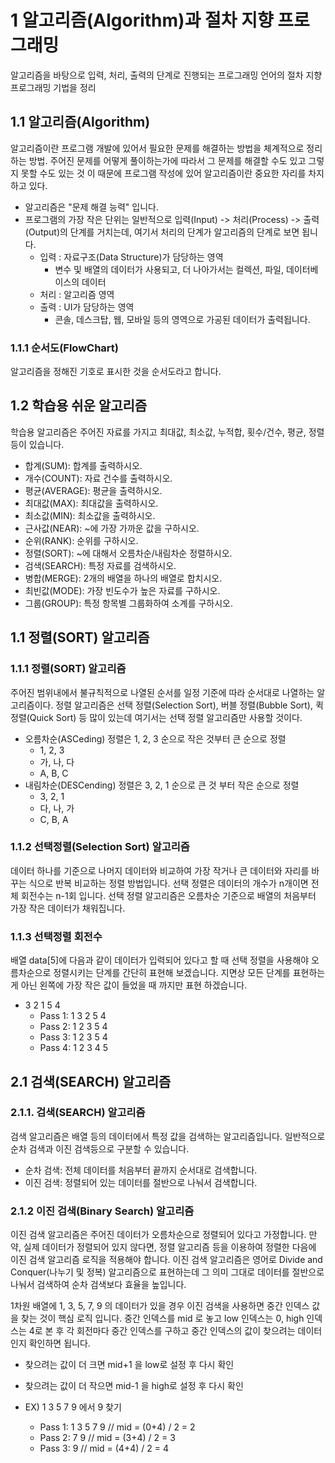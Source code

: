# 1 알고리즘(Algorithm)과 절차 지향 프로그래밍
알고리즘을 바탕으로 입력, 처리, 출력의 단계로 진행되는 프로그래밍 언어의 절차 지향 프로그래밍 기법을 정리

## 1.1 알고리즘(Algorithm)
알고리즘이란 프로그램 개발에 있어서 필요한 문제를 해결하는 방법을 체계적으로 정리하는 방법.
주어진 문제를 어떻게 풀이하는가에 따라서 그 문제를 해결할 수도 있고 그렇지 못할 수도 있는 것
이 때문에 프로그램 작성에 있어 알고리즘이란 중요한 자리를 차지하고 있다.

* 알고리즘은 "문제 해결 능력" 입니다.
* 프로그램의 가장 작은 단위는 일반적으로 입력(Input) -> 처리(Process) -> 출력(Output)의 단계를 거치는데, 여기서 처리의 단계가 알고리즘의 단계로 보면 됩니다.
    + 입력 : 자료구조(Data Structure)가 담당하는 영역
        - 변수 및 배열의 데이터가 사용되고, 더 나아가서는 컬렉션, 파일, 데이터베이스의 데이터
    + 처리 : 알고리즘 영역
    + 출력 : UI가 담당하는 영역
        - 콘솔, 데스크탑, 웹, 모바일 등의 영역으로 가공된 데이터가 출력됩니다.

### 1.1.1 순서도(FlowChart)
알고리즘을 정해진 기호로 표시한 것을 순서도라고 합니다.

## 1.2 학습용 쉬운 알고리즘
학습용 알고리즘은 주어진 자료를 가지고 최대값, 최소값, 누적합, 횟수/건수, 평균, 정렬 등이 있습니다.

* 합계(SUM): 합계를 출력하시오.
* 개수(COUNT): 자료 건수를 출력하시오.
* 평균(AVERAGE): 평균을 출력하시오.
* 최대값(MAX): 최대값을 출력하시오.
* 최소값(MIN): 최소값을 출력하시오.
* 근사값(NEAR): ~에 가장 가까운 값을 구하시오.
* 순위(RANK): 순위를 구하시오.
* 정렬(SORT): ~에 대해서 오름차순/내림차순 정렬하시오.
* 검색(SEARCH): 특정 자료를 검색하시오.
* 병합(MERGE): 2개의 배열을 하나의 배열로 합치시오.
* 최빈값(MODE): 가장 빈도수가 높은 자료를 구하시오.
* 그룹(GROUP): 특정 항목별 그룹화하여 소계를 구하시오.

## 1.1 정렬(SORT) 알고리즘

### 1.1.1 정렬(SORT) 알고리즘
주어진 범위내에서 불규칙적으로 나열된 순서를 일정 기준에 따라 순서대로 나열하는 알고리즘이다. 정렬 알고리즘은 선택 정렬(Selection Sort), 버블 정렬(Bubble Sort), 퀵 정렬(Quick Sort) 등 많이 있는데 여기서는 선택 정렬 알고리즘만 사용할 것이다.

* 오름차순(ASCeding) 정렬은 1, 2, 3 순으로 작은 것부터 큰 순으로 정렬
    + 1, 2, 3
    + 가, 나, 다
    + A, B, C
* 내림차순(DESCending) 정렬은 3, 2, 1 순으로 큰 것 부터 작은 순으로 정렬
    + 3, 2, 1
    + 다, 나, 가
    + C, B, A

### 1.1.2 선택정렬(Selection Sort) 알고리즘
데이터 하나를 기준으로 나머지 데이터와 비교하여 가장 작거나 큰 데이터와 자리를 바꾸는 식으로 반복 비교하는 정렬 방법입니다. 선택 정렬은 데이터의 개수가 n개이면 전체 회전수는 n-1회 입니다. 선택 정렬 알고리즘은 오름차순 기준으로 배열의 처음부터 가장 작은 데이터가 채워집니다.

### 1.1.3 선택정렬 회전수
배열 data[5]에 다음과 같이 데이터가 입력되어 있다고 할 때 선택 정렬을 사용해야 오름차순으로 정렬시키는 단계를 간단히 표현해 보겠습니다. 지면상 모든 단계를 표현하는게 아닌 왼쪽에 가장 작은 값이 들었을 때 까지만 표현 하겠습니다.

* 3 2 1 5 4
    + Pass 1: 1 3 2 5 4
    + Pass 2: 1 2 3 5 4
    + Pass 3: 1 2 3 5 4
    + Pass 4: 1 2 3 4 5


## 2.1 검색(SEARCH) 알고리즘

### 2.1.1. 검색(SEARCH) 알고리즘
검색 알고리즘은 배열 등의 데이터에서 특정 값을 검색하는 알고리즘입니다. 일반적으로 순차 검색과 이진 검색등으로 구분할 수 있습니다.

* 순차 검색: 전체 데이터를 처음부터 끝까지 순서대로 검색합니다.
* 이진 검색: 정렬되어 있는 데이터를 절반으로 나눠서 검색합니다.

### 2.1.2 이진 검색(Binary Search) 알고리즘
이진 검색 알고리즘은 주어진 데이터가 오름차순으로 정렬되어 있다고 가정합니다. 만약, 실제 데이터가 정렬되어 있지 않다면, 정렬 알고리즘 등을 이용하여 정렬한 다음에 이진 검색 알고리즘 로직을 적용해야 합니다. 이진 검색 알고리즘은 영어로 Divide and Conquer(나누기 및 정복) 알고리즘으로 표현하는데 그 의미 그대로 데이터를 절반으로 나눠서 검색하여 순차 검색보다 효율을 높입니다.

1차원 배열에 1, 3, 5, 7, 9 의 데이터가 있을 경우 이진 검색을 사용하면 중간 인덱스 값을 찾는 것이 핵심 로직 입니다.
중간 인덱스를 mid 로 놓고 low 인덱스는 0, high 인덱스는 4로 본 후 각 회전마다 중간 인덱스를 구하고 중간 인덱스의 값이 찾으려는 데이터인지 확인하면 됩니다.
* 찾으려는 값이 더 크면 mid+1 을 low로 설정 후 다시 확인
* 찾으려는 값이 더 작으면 mid-1 을 high로 설정 후 다시 확인

* EX) 1 3 5 7 9 에서 9 찾기
    + Pass 1: 1 3 5 7 9     // mid = (0+4) / 2 = 2
    + Pass 2:       7 9     // mid = (3+4) / 2 = 3
    + Pass 3:         9     // mid = (4+4) / 2 = 4

